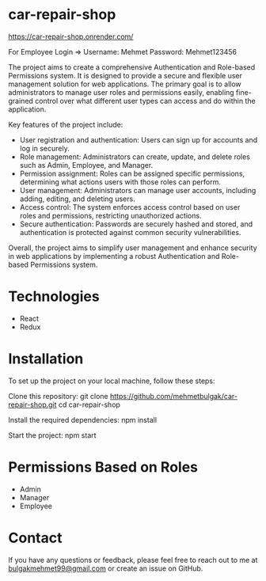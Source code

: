 # car-repair-shop

https://car-repair-shop.onrender.com/

For Employee Login => Username: Mehmet Password: Mehmet123456

The project aims to create a comprehensive Authentication and Role-based Permissions system. It is designed to provide a secure and flexible user management solution for web applications. The primary goal is to allow administrators to manage user roles and permissions easily, enabling fine-grained control over what different user types can access and do within the application.

Key features of the project include:

- User registration and authentication: Users can sign up for accounts and log in securely.
- Role management: Administrators can create, update, and delete roles such as Admin, Employee, and Manager.
- Permission assignment: Roles can be assigned specific permissions, determining what actions users with those roles can perform.
- User management: Administrators can manage user accounts, including adding, editing, and deleting users.
- Access control: The system enforces access control based on user roles and permissions, restricting unauthorized actions.
- Secure authentication: Passwords are securely hashed and stored, and authentication is protected against common security vulnerabilities.

Overall, the project aims to simplify user management and enhance security in web applications by implementing a robust Authentication and Role-based Permissions system.

# Technologies
- React
- Redux

# Installation
To set up the project on your local machine, follow these steps:

Clone this repository:
git clone https://github.com/mehmetbulgak/car-repair-shop.git
cd car-repair-shop

Install the required dependencies:
npm install

Start the project:
npm start

# Permissions Based on Roles
- Admin
- Manager
- Employee

# Contact
If you have any questions or feedback, please feel free to reach out to me at bulgakmehmet99@gmail.com or create an issue on GitHub.
